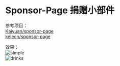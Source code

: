 # Sponsor-Page 捐赠小部件


参考项目：
<br />[Kaiyuan/sponsor-page](https://github.com/Kaiyuan/sponsor-page)
<br />[kelecn/sponsor-page](https://github.com/kelecn/sponsor-page)

效果：
<br />![simple](./simple.gif)
<br />![drinks](./drinks.gif)
